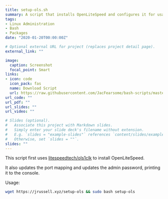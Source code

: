 ```yaml
---
title: setup-ols.sh
summary: A script that installs OpenLiteSpeed and configures it for usage
tags:
- Linux Administration
- Bash
- Packages
date: "2020-01-20T00:00:00Z"

# Optional external URL for project (replaces project detail page).
external_link: ""

image:
  caption: Screenshot
  focal_point: Smart
links:
- icon: code
  icon_pack: fas
  name: Download Script
  url: https://raw.githubusercontent.com/JacFearsome/bash-scripts/master/setup-scripts/setup-ols.sh
url_code: ""
url_pdf: ""
url_slides: ""
url_video: ""

# Slides (optional).
#   Associate this project with Markdown slides.
#   Simply enter your slide deck's filename without extension.
#   E.g. `slides = "example-slides"` references `content/slides/example-slides.md`.
#   Otherwise, set `slides = ""`.
slides: ""
---
```

This script first uses [litespeedtech/ols1clk](https://github.com/litespeedtech/ols1clk) to install OpenLiteSpeed.

It also updates the port mapping and updates the admin password, printing it to the console.

Usage:
```sh
wget https://jrussell.xyz/setup-ols && sudo bash setup-ols
```